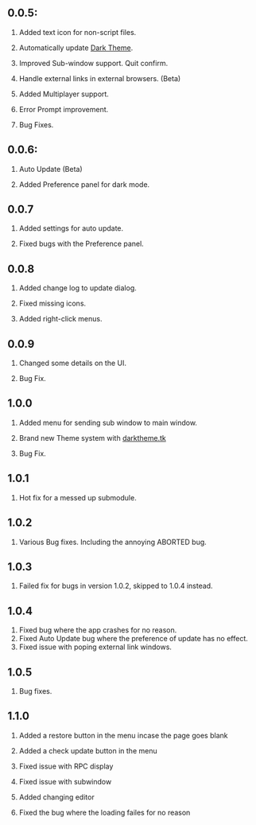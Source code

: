 ## 0.0.5:

1. Added text icon for non-script files.

2. Automatically update [Dark Theme](https://darktheme.tk).

3. Improved Sub-window support. Quit confirm.

4. Handle external links in external browsers. (Beta)

5. Added Multiplayer support.

6. Error Prompt improvement.

7. Bug Fixes.

## 0.0.6:

1. Auto Update (Beta)

2. Added Preference panel for dark mode.

## 0.0.7

1. Added settings for auto update.

2. Fixed bugs with the Preference panel.

## 0.0.8

1. Added change log to update dialog.

2. Fixed missing icons.

3. Added right-click menus.

## 0.0.9

1. Changed some details on the UI.

2. Bug Fix.

## 1.0.0

1. Added menu for sending sub window to main window.

2. Brand new Theme system with [darktheme.tk](www.darktheme.tk/themes)

3. Bug Fix.

## 1.0.1

1. Hot fix for a messed up submodule.

## 1.0.2

1. Various Bug fixes. Including the annoying ABORTED bug.

## 1.0.3

1. Failed fix for bugs in version 1.0.2, skipped to 1.0.4 instead.
   
## 1.0.4

1. Fixed bug where the app crashes for no reason.
2. Fixed Auto Update bug where the preference of update has no effect.
3. Fixed issue with poping external link windows.

## 1.0.5

1. Bug fixes.

## 1.1.0

1. Added a restore button in the menu incase the page goes blank

2. Added a check update button in the menu

3. Fixed issue with RPC display

4. Fixed issue with subwindow

5. Added changing editor

6. Fixed the bug where the loading failes for no reason 
